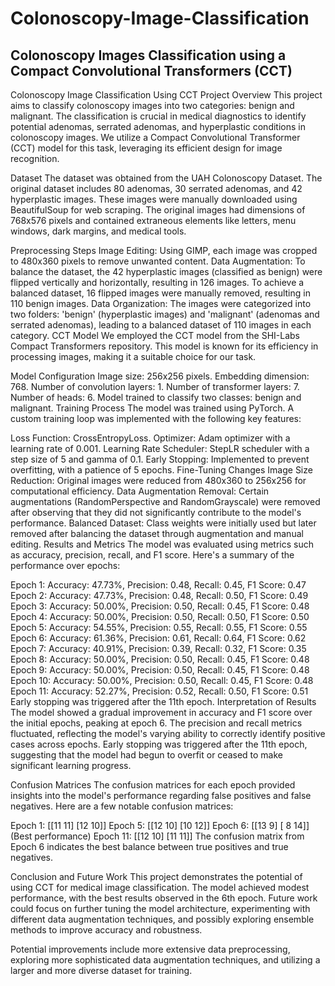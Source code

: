 # Colonoscopy-Image-Classification
## Colonoscopy Images Classification using a Compact Convolutional Transformers (CCT)

Colonoscopy Image Classification Using CCT
Project Overview
This project aims to classify colonoscopy images into two categories: benign and malignant. The classification is crucial in medical diagnostics to identify potential adenomas, serrated adenomas, and hyperplastic conditions in colonoscopy images. We utilize a Compact Convolutional Transformer (CCT) model for this task, leveraging its efficient design for image recognition.

Dataset
The dataset was obtained from the UAH Colonoscopy Dataset. The original dataset includes 80 adenomas, 30 serrated adenomas, and 42 hyperplastic images. These images were manually downloaded using BeautifulSoup for web scraping. The original images had dimensions of 768x576 pixels and contained extraneous elements like letters, menu windows, dark margins, and medical tools.

Preprocessing Steps
Image Editing: Using GIMP, each image was cropped to 480x360 pixels to remove unwanted content.
Data Augmentation: To balance the dataset, the 42 hyperplastic images (classified as benign) were flipped vertically and horizontally, resulting in 126 images. To achieve a balanced dataset, 16 flipped images were manually removed, resulting in 110 benign images.
Data Organization: The images were categorized into two folders: 'benign' (hyperplastic images) and 'malignant' (adenomas and serrated adenomas), leading to a balanced dataset of 110 images in each category.
CCT Model
We employed the CCT model from the SHI-Labs Compact Transformers repository. This model is known for its efficiency in processing images, making it a suitable choice for our task.

Model Configuration
Image size: 256x256 pixels.
Embedding dimension: 768.
Number of convolution layers: 1.
Number of transformer layers: 7.
Number of heads: 6.
Model trained to classify two classes: benign and malignant.
Training Process
The model was trained using PyTorch. A custom training loop was implemented with the following key features:

Loss Function: CrossEntropyLoss.
Optimizer: Adam optimizer with a learning rate of 0.001.
Learning Rate Scheduler: StepLR scheduler with a step size of 5 and gamma of 0.1.
Early Stopping: Implemented to prevent overfitting, with a patience of 5 epochs.
Fine-Tuning Changes
Image Size Reduction: Original images were reduced from 480x360 to 256x256 for computational efficiency.
Data Augmentation Removal: Certain augmentations (RandomPerspective and RandomGrayscale) were removed after observing that they did not significantly contribute to the model's performance.
Balanced Dataset: Class weights were initially used but later removed after balancing the dataset through augmentation and manual editing.
Results and Metrics
The model was evaluated using metrics such as accuracy, precision, recall, and F1 score. Here's a summary of the performance over epochs:

Epoch 1: Accuracy: 47.73%, Precision: 0.48, Recall: 0.45, F1 Score: 0.47
Epoch 2: Accuracy: 47.73%, Precision: 0.48, Recall: 0.50, F1 Score: 0.49
Epoch 3: Accuracy: 50.00%, Precision: 0.50, Recall: 0.45, F1 Score: 0.48
Epoch 4: Accuracy: 50.00%, Precision: 0.50, Recall: 0.50, F1 Score: 0.50
Epoch 5: Accuracy: 54.55%, Precision: 0.55, Recall: 0.55, F1 Score: 0.55
Epoch 6: Accuracy: 61.36%, Precision: 0.61, Recall: 0.64, F1 Score: 0.62
Epoch 7: Accuracy: 40.91%, Precision: 0.39, Recall: 0.32, F1 Score: 0.35
Epoch 8: Accuracy: 50.00%, Precision: 0.50, Recall: 0.45, F1 Score: 0.48
Epoch 9: Accuracy: 50.00%, Precision: 0.50, Recall: 0.45, F1 Score: 0.48
Epoch 10: Accuracy: 50.00%, Precision: 0.50, Recall: 0.45, F1 Score: 0.48
Epoch 11: Accuracy: 52.27%, Precision: 0.52, Recall: 0.50, F1 Score: 0.51
Early stopping was triggered after the 11th epoch.
Interpretation of Results
The model showed a gradual improvement in accuracy and F1 score over the initial epochs, peaking at epoch 6. The precision and recall metrics fluctuated, reflecting the model's varying ability to correctly identify positive cases across epochs. Early stopping was triggered after the 11th epoch, suggesting that the model had begun to overfit or ceased to make significant learning progress.

Confusion Matrices
The confusion matrices for each epoch provided insights into the model's performance regarding false positives and false negatives. Here are a few notable confusion matrices:

Epoch 1: [[11 11] [12 10]]
Epoch 5: [[12 10] [10 12]]
Epoch 6: [[13 9] [ 8 14]] (Best performance)
Epoch 11: [[12 10] [11 11]]
The confusion matrix from Epoch 6 indicates the best balance between true positives and true negatives.

Conclusion and Future Work
This project demonstrates the potential of using CCT for medical image classification. The model achieved modest performance, with the best results observed in the 6th epoch. Future work could focus on further tuning the model architecture, experimenting with different data augmentation techniques, and possibly exploring ensemble methods to improve accuracy and robustness.

Potential improvements include more extensive data preprocessing, exploring more sophisticated data augmentation techniques, and utilizing a larger and more diverse dataset for training.


